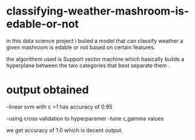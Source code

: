 # classifying-weather-mashroom-is-edable-or-not

in this data science project i builed a model that can classify weather a given mashroom is edable or not based on certain features.

the algorithem used is Support vector machine which basically builds a hyperplane between the two categories that best separate them .

# output obtained

-linear svm with c =1   has  accuracy of 0.95

-using cross validation to hyperparamer -tune c,gamma values

we get accuracy of  1.0 which is decent output.
 
